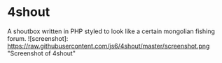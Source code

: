 # 4shout
A shoutbox written in PHP styled to look like a certain mongolian fishing forum.
![screenshot]: https://raw.githubusercontent.com/js6/4shout/master/screenshot.png "Screenshot of 4shout"
